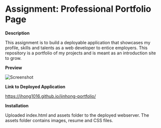 # Assignment: Professional Portfolio Page

**Description**

This assignment is to build a deployable application that showcases my profile, skills and talents as a web developer to entice employers. This repository is a portfolio of my projects and is meant as an introduction site to grow. 

**Preview**

![Screenshot](C:\Users\Jin\portfolio-page\assets\images\jinhongprofilepagescreenshot.jpg)

**Link to Deployed Application**

https://jhong1016.github.io/jinhong-portfolio/

**Installation**

Uploaded index.html and assets folder to the deployed webserver. The assets folder contains images, resume and CSS files.